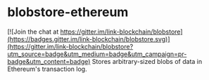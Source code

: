 # blobstore-ethereum

[![Join the chat at https://gitter.im/link-blockchain/blobstore](https://badges.gitter.im/link-blockchain/blobstore.svg)](https://gitter.im/link-blockchain/blobstore?utm_source=badge&utm_medium=badge&utm_campaign=pr-badge&utm_content=badge)
Stores arbitrary-sized blobs of data in Ethereum's transaction log.
